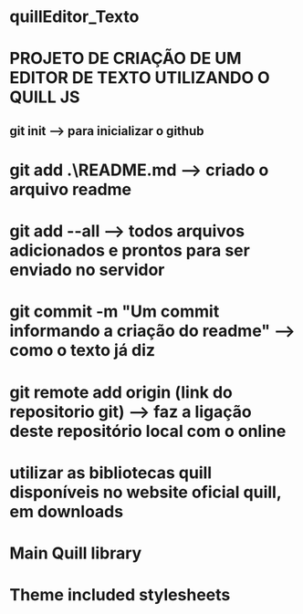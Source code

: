 # quillEditor_Texto
# PROJETO DE CRIAÇÃO DE UM EDITOR DE TEXTO UTILIZANDO O QUILL JS

## git init --> para inicializar o github
# git add .\README.md --> criado o arquivo readme
# git add --all --> todos arquivos adicionados e prontos para ser enviado no servidor
# git commit -m "Um commit informando a criação do readme" --> como o texto já diz
# git remote add origin (link do repositorio git) --> faz a ligação deste repositório local com o online
# utilizar as bibliotecas quill disponíveis no website oficial quill, em downloads
#  Main Quill library 
# Theme included stylesheets 
